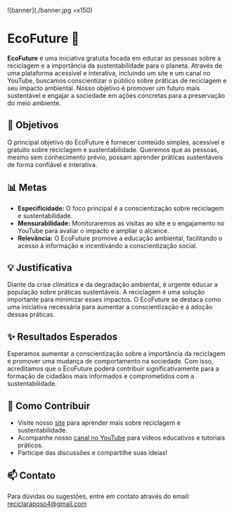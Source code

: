 ![banner](./banner.jpg =x150)

# EcoFuture 🌱

**EcoFuture** é uma iniciativa gratuita focada em educar as pessoas sobre a reciclagem e a importância da sustentabilidade para o planeta. Através de uma plataforma acessível e interativa, incluindo um site e um canal no YouTube, buscamos conscientizar o público sobre práticas de reciclagem e seu impacto ambiental. Nosso objetivo é promover um futuro mais sustentável e engajar a sociedade em ações concretas para a preservação do meio ambiente.

## 🎯 Objetivos

O principal objetivo do EcoFuture é fornecer conteúdo simples, acessível e gratuito sobre reciclagem e sustentabilidade. Queremos que as pessoas, mesmo sem conhecimento prévio, possam aprender práticas sustentáveis de forma confiável e interativa.

## 📊 Metas

- **Especificidade:** O foco principal é a conscientização sobre reciclagem e sustentabilidade.
- **Mensurabilidade:** Monitoraremos as visitas ao site e o engajamento no YouTube para avaliar o impacto e ampliar o alcance.
- **Relevância:** O EcoFuture promove a educação ambiental, facilitando o acesso à informação e incentivando a conscientização social.

## 💡 Justificativa

Diante da crise climática e da degradação ambiental, é urgente educar a população sobre práticas sustentáveis. A reciclagem é uma solução importante para minimizar esses impactos. O EcoFuture se destaca como uma iniciativa necessária para aumentar a conscientização e a adoção dessas práticas.

## ✨ Resultados Esperados

Esperamos aumentar a conscientização sobre a importância da reciclagem e promover uma mudança de comportamento na sociedade. Com isso, acreditamos que o EcoFuture poderá contribuir significativamente para a formação de cidadãos mais informados e comprometidos com a sustentabilidade.

## 📌 Como Contribuir

- Visite nosso [site](https://isaiasg09.github.io/eco-future/) para aprender mais sobre reciclagem e sustentabilidade.
- Acompanhe nosso [canal no YouTube](https://www.youtube.com/@EcoFuture01) para vídeos educativos e tutoriais práticos.
- Participe das discussões e compartilhe suas ideias!

## 📫 Contato

Para dúvidas ou sugestões, entre em contato através do email: reciclaraposo4@gmail.com
